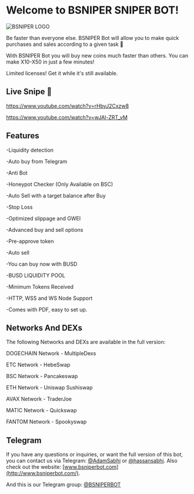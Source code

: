 # Welcome to BSNIPER SNIPER BOT!
![BSNIPER LOGO](https://bsniperbot.com/wp-content/uploads/2022/08/Untitled-design-10-1.png)

Be faster than everyone else. BSNIPER Bot will allow you to make quick purchases and sales according to a given task 🤑

With BSNIPER Bot you will buy new coins much faster than others. You can make X10-X50 in just a few minutes!

Limited licenses! Get it while it's still available.

## Live Snipe 🤑

https://www.youtube.com/watch?v=rHbyJ2Cxzw8

https://www.youtube.com/watch?v=wJAl-ZRT_vM

## Features

-Liquidity detection

-Auto buy from Telegram

-Anti Bot

-Honeypot Checker (Only Available on BSC)

-Auto Sell with a target balance after Buy

-Stop Loss

-Optimized slippage and GWEI

-Advanced buy and sell options

-Pre-approve token

-Auto sell

-You can buy now with BUSD

-BUSD LIQUIDITY POOL

-Minimum Tokens Received

-HTTP, WSS and WS Node Support

-Comes with PDF, easy to set up.

## Networks And DEXs

The following Networks and DEXs are available in the full version: 

DOGECHAIN Network - MultipleDexs

ETC Network - HebeSwap

BSC Network - Pancakeswap

ETH Network - Uniswap Sushiswap

AVAX Network - TraderJoe

MATIC Network - Quickswap

FANTOM Network - Spookyswap
## Telegram

If you have any questions or inquiries, or want the full version of this bot, you can contact us via Telegram:  [@AdamSabhi](https://t.me/AdamSabhi)  or  [@hassansabhi](https://t.me/hassansabhi).  Also check out the website:  [www.bsniperbot.com](http://www.bsniperbot.com/).

And this is our Telegram group: [@BSNIPERBOT](https://t.me/BSNIPERBOT)
